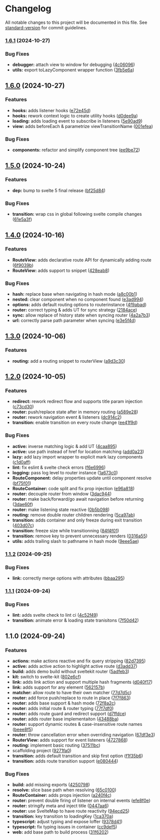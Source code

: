 # Changelog

All notable changes to this project will be documented in this file. See [standard-version](https://github.com/conventional-changelog/standard-version) for commit guidelines.

### [1.6.1](https://github.com/dvcol/svelte-simple-router/compare/v1.6.0...v1.6.1) (2024-10-27)


### Bug Fixes

* **debugger:** attach view to window for debugging ([4c06096](https://github.com/dvcol/svelte-simple-router/commit/4c0609648d8c425e42038d4ddbfd874dc04a8d05))
* **utils:** export toLazyComponent wrapper function ([3fb5e6a](https://github.com/dvcol/svelte-simple-router/commit/3fb5e6ae9c84c1a4e5e401bd85522ee27a4da803))

## [1.6.0](https://github.com/dvcol/svelte-simple-router/compare/v1.5.0...v1.6.0) (2024-10-27)


### Features

* **hooks:** adds listener hooks ([e72e45d](https://github.com/dvcol/svelte-simple-router/commit/e72e45de2729c04c29d9da52d35927eb34135949))
* **hooks:** rework context logic to create utility hooks ([d0dee9a](https://github.com/dvcol/svelte-simple-router/commit/d0dee9a8a97fc400d69ae84e8f37d9c42774ce2e))
* **loading:** adds loading event to subscribe in listeners ([5e90ad9](https://github.com/dvcol/svelte-simple-router/commit/5e90ad952864c6a9677bbda98fd84d418c16c7ae))
* **view:** adds beforeEach & parametrize viewTransitionName ([001efea](https://github.com/dvcol/svelte-simple-router/commit/001efea99b013e064511e95d37c25cb6f2a835f6))


### Bug Fixes

* **components:** refactor and simplify component tree ([ee9be72](https://github.com/dvcol/svelte-simple-router/commit/ee9be72c5a96fbaad6a14face0478bcc83af7f33))

## [1.5.0](https://github.com/dvcol/svelte-simple-router/compare/v1.4.0...v1.5.0) (2024-10-24)


### Features

* **dep:** bump to svelte 5 final release ([bf25d84](https://github.com/dvcol/svelte-simple-router/commit/bf25d84941c0987ae9db9ad7ce562f8b83b5bc61))


### Bug Fixes

* **transition:** wrap css in global following svelte compile changes ([61e5a3f](https://github.com/dvcol/svelte-simple-router/commit/61e5a3fa6fb5624798c484ca2e46db667c8e895c))

## [1.4.0](https://github.com/dvcol/svelte-simple-router/compare/v1.3.0...v1.4.0) (2024-10-16)


### Features

* **RouteView:** adds declarative route API for dynamically adding route ([6f9039b](https://github.com/dvcol/svelte-simple-router/commit/6f9039b484536fccb427cdb4f00c2fd94709b636))
* **RouteView:** adds support to snippet ([428eab8](https://github.com/dvcol/svelte-simple-router/commit/428eab87d47668dac96873e3979f24cb35dc417e))


### Bug Fixes

* **hash:** replace base when navigating in hash mode ([a8c00b1](https://github.com/dvcol/svelte-simple-router/commit/a8c00b13601a200294a74e8c226251b3096d9a10))
* **nested:** clear component when no component found ([e3ad994](https://github.com/dvcol/svelte-simple-router/commit/e3ad9940923c2877f2ed00ccbd5ac0dacd98260a))
* **options:** adds default routing options to routerinstance ([4f9abad](https://github.com/dvcol/svelte-simple-router/commit/4f9abad8a84d91c2da314aeab86e7a0ba8fc461f))
* **router:** correct typing & adds UT for sync strategy ([2184ace](https://github.com/dvcol/svelte-simple-router/commit/2184ace3abd70494a47ac2f572dd3ab739e2ab77))
* **sync:** allow replace of history state when syncing router ([4a2a7b3](https://github.com/dvcol/svelte-simple-router/commit/4a2a7b3dbd8db2c89311ed97b7400ad5b1a3b3d6))
* **url:** correctly parse path parameter when syncing ([e3e5f4d](https://github.com/dvcol/svelte-simple-router/commit/e3e5f4d952e5409b9a9e56ee639437a90f3a89f5))

## [1.3.0](https://github.com/dvcol/svelte-simple-router/compare/v1.2.0...v1.3.0) (2024-10-06)


### Features

* **routing:** add a routing snippet to routerView ([a9d3c30](https://github.com/dvcol/svelte-simple-router/commit/a9d3c30b533896089842d4679f304af61175f487))

## [1.2.0](https://github.com/dvcol/svelte-simple-router/compare/v1.1.2...v1.2.0) (2024-10-05)


### Features

* **redirect:** rework redirect flow and supports title param injection ([c73cd30](https://github.com/dvcol/svelte-simple-router/commit/c73cd30cd77b104443e88675900c385375d83175))
* **router:** push/replace state after in memory routing ([a589e28](https://github.com/dvcol/svelte-simple-router/commit/a589e28c0c5debf3cbce85507c2c00382f3c9325))
* **router:** rework navigation event & listeners ([dc914c2](https://github.com/dvcol/svelte-simple-router/commit/dc914c21bc162279ab79a280f74f87954a3e1148))
* **transition:** enable transition on every route change ([ee41f9d](https://github.com/dvcol/svelte-simple-router/commit/ee41f9d307422318dcd7828a365119ebafa8db75))


### Bug Fixes

* **active:** inverse matching logic & add UT ([4caa895](https://github.com/dvcol/svelte-simple-router/commit/4caa895315713889fc8f5a7f0803a3b33fb20f8b))
* **active:** use path instead of href for location matching ([add0a23](https://github.com/dvcol/svelte-simple-router/commit/add0a23d1b5d8903c8f7cc55ea22ab5cfdc97b91))
* **lazy:** add lazy import wrapper to explicit mark lazy components ([c1d0aff](https://github.com/dvcol/svelte-simple-router/commit/c1d0affac60750f6c3f2e5abcd99b455334fbec1))
* **lint:** fix eslint & svelte check errors ([f6e6996](https://github.com/dvcol/svelte-simple-router/commit/f6e6996380ebef93821876752caa03708e887f45))
* **logging:** pass log level to router instance ([1a673c0](https://github.com/dvcol/svelte-simple-router/commit/1a673c01133765415d10cb7b7dbdd9d456f84992))
* **RouteComponent:** delay properties update until component resolve ([bf75f01](https://github.com/dvcol/svelte-simple-router/commit/bf75f01270567b990261b74c44ebed25899ac05d))
* **RouteContainer:** code split and fix prop injection ([e96a818](https://github.com/dvcol/svelte-simple-router/commit/e96a818a9eac77c01ec0a1756f8b700961775270))
* **router:** decouple router from window ([3dac944](https://github.com/dvcol/svelte-simple-router/commit/3dac94418bb1665dc1d3cfae0c643769e8028fff))
* **router:** make back/forward/go await navigation before returning ([3dae60f](https://github.com/dvcol/svelte-simple-router/commit/3dae60fd7a0f9efe8b98f1cb61d790c051074e53))
* **router:** make listening state reactive ([0b5b098](https://github.com/dvcol/svelte-simple-router/commit/0b5b0984c97d7edbdc8fbf360a21810bf31736dc))
* **routing:** remove double router children rendering ([5ca97ab](https://github.com/dvcol/svelte-simple-router/commit/5ca97ab605b67349f3b93f992e061240d9bcd5cc))
* **transition:** adds container and only freeze during exit transition ([403d07c](https://github.com/dvcol/svelte-simple-router/commit/403d07c887d37ea15204ca440910ab025d47bf76))
* **transition:** freeze size while transitionning ([84f4f01](https://github.com/dvcol/svelte-simple-router/commit/84f4f01884a052df967eafa26103ff53092248a9))
* **transition:** remove key to prevent unnecessary renders ([0316a55](https://github.com/dvcol/svelte-simple-router/commit/0316a553054597b2a36a796aa81c1af0cad8d4a1))
* **utils:** adds trailing slash to pathname in hash mode ([9eee5ae](https://github.com/dvcol/svelte-simple-router/commit/9eee5ae6c8da46b2ed9ccbc5196234378d89b003))

### [1.1.2](https://github.com/dvcol/svelte-simple-router/compare/v1.1.1...v1.1.2) (2024-09-25)


### Bug Fixes

* **link:** correctly merge options with attributes ([bbaa295](https://github.com/dvcol/svelte-simple-router/commit/bbaa295e0c601a6f010d3568433f0f0d50f86484))

### [1.1.1](https://github.com/dvcol/svelte-simple-router/compare/v1.1.0...v1.1.1) (2024-09-24)


### Bug Fixes

* **lint:** adds svelte check to lint ci ([4c52f49](https://github.com/dvcol/svelte-simple-router/commit/4c52f493f4ba6f81bf314d3f8b7b6c03876921c4))
* **transition:** animate error & loading state tranisitons ([7f50d42](https://github.com/dvcol/svelte-simple-router/commit/7f50d422480c72c88c667b330dd63a2321e2659a))

## 1.1.0 (2024-09-24)


### Features

* **actions:** make actions reactive and fix query stripping ([82d7395](https://github.com/dvcol/svelte-simple-router/commit/82d73959158b4dedba76098e011c6d75744c823e))
* **active:** adds active action to highlight active route ([d3add37](https://github.com/dvcol/svelte-simple-router/commit/d3add37610bf0a81ca77a61bef22a3df573d28bb))
* **build:** adds demo build without sveltekit router ([5adfeb3](https://github.com/dvcol/svelte-simple-router/commit/5adfeb36558daf8ff3f613f5886bf8c682d07d13))
* **kit:** switch to svelte-kit ([802e6cf](https://github.com/dvcol/svelte-simple-router/commit/802e6cf472c559c0e7177c6170bc09c06ed71192))
* **link:** adds link action and support multiple hash fragments ([d040f17](https://github.com/dvcol/svelte-simple-router/commit/d040f17657d3f6e45c1a2ca7a68a5d24be9e281b))
* **link:** adds support for any element ([562157b](https://github.com/dvcol/svelte-simple-router/commit/562157b1185d1086a72b62988b7e06b82c35bf5a))
* **matcher:** allow route to have their own matcher ([77d7d5c](https://github.com/dvcol/svelte-simple-router/commit/77d7d5c27624cf7f7ef966a14895e660f0b0241e))
* **router:** add force push/replace to route in place ([7f7f863](https://github.com/dvcol/svelte-simple-router/commit/7f7f8638b7851ae917ee0c05d5583c95da3d7dc7))
* **router:** adds base support & hash mode ([72f8a2c](https://github.com/dvcol/svelte-simple-router/commit/72f8a2c37ef77b41d4761008cef29a3140c995f0))
* **router:** adds initial route & router typing ([77f7df0](https://github.com/dvcol/svelte-simple-router/commit/77f7df0aa97923351166131e57bcf74c1be7e553))
* **router:** adds route guard and redirect support ([d7ffdce](https://github.com/dvcol/svelte-simple-router/commit/d7ffdce07f529d6a724de45fb4653ecf7caa32d0))
* **router:** adds router base implementaiton ([43488ba](https://github.com/dvcol/svelte-simple-router/commit/43488ba5f2b71146a30dbf7a1d3da030cfcee26c))
* **router:** support dynamic routes & case-insensitive route names ([beee8f5](https://github.com/dvcol/svelte-simple-router/commit/beee8f547c76f3f919f7b70685021ef4539e7135))
* **router:** throw cancellation error when overriding navigation ([67df3e3](https://github.com/dvcol/svelte-simple-router/commit/67df3e32bc7d603b943916479ec94d5265930011))
* **RouterView:** adds support for event listeners ([4727868](https://github.com/dvcol/svelte-simple-router/commit/47278680619f2274ef8c38461a8fc70e74a49af5))
* **routing:** implement basic routing ([37511bc](https://github.com/dvcol/svelte-simple-router/commit/37511bcb12e4fe0eb79e8dc0733536abfb884466))
* scaffolding project ([9271fa0](https://github.com/dvcol/svelte-simple-router/commit/9271fa062bf5c7c2061ec96097b3a00727bf0f2c))
* **transition:** adds default transition and skip first option ([f1f35b6](https://github.com/dvcol/svelte-simple-router/commit/f1f35b6c27ac1fd62fb3fe2bf9834388c23e1e00))
* **transition:** adds route transition support ([e080444](https://github.com/dvcol/svelte-simple-router/commit/e0804444f4932903b8e2068853fde3b854b62fdf))


### Bug Fixes

* **build:** add missing exports ([4250798](https://github.com/dvcol/svelte-simple-router/commit/4250798774e4da3d69c8b983f1c711cf655ec73d))
* **resolve:** slice base path when resolving ([65c0100](https://github.com/dvcol/svelte-simple-router/commit/65c0100398a122fbbb588c1441fa9769237b531b))
* **RouteContainer:** adds props injection ([a240f4c](https://github.com/dvcol/svelte-simple-router/commit/a240f4cb6bb50732ab69a9bffbd1115f5c847d27))
* **router:** prevent double firing of listener on internal events ([efe8f0e](https://github.com/dvcol/svelte-simple-router/commit/efe8f0eef5645e1c8a5161c830a6d73d6abeafe9))
* **router:** stringify meta and inject title ([0447aa6](https://github.com/dvcol/svelte-simple-router/commit/0447aa6b152be15726a81be296eaff5da8f309e3))
* **router:** use SvelteMap to have route reactivity ([94ecd25](https://github.com/dvcol/svelte-simple-router/commit/94ecd2596cd6783a76d85a5f85b5840a13962108))
* **transition:** key transition to loadingKey ([1ca370a](https://github.com/dvcol/svelte-simple-router/commit/1ca370af1d892f8291d2464145c6a582eeee7438))
* **typescript:** adjust typing and expose loffer ([9378d41](https://github.com/dvcol/svelte-simple-router/commit/9378d412ab58342412010c52d82425642a15bf6a))
* **typescript:** fix typing issues in container ([cc9def5](https://github.com/dvcol/svelte-simple-router/commit/cc9def5fd68261a8bb8c5339865c3bbf7710859f))
* **web:** add base path to build process ([31f6202](https://github.com/dvcol/svelte-simple-router/commit/31f6202e4b34c525989eeaec6447dcc5c4f833fa))
